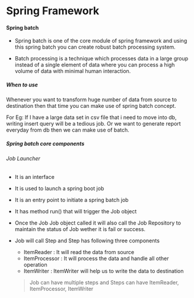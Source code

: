 # Spring Framework



#### Spring batch

- Spring batch is one of the core module of spring framework and using this spring batch you can create robust batch processing system.

- Batch processing is a technique which processes data in a large group instead of a single element of data where you can process a high volume of data with minimal human interaction.

##### When to use 
Whenever you want to transform huge number of data from source to destination then that time you can make use of spring batch concept.

For Eg: If I have a large data set in csv file that i need to move into db, writing insert query will be a tedious job. Or we want to generate report everyday from db then we can make use of batch.

##### Spring batch core components

###### Job Launcher 
- It is an interface
- It is used to launch a spring boot job
- It is an entry point to initiate a spring batch job 
- It has method run() that will trigger the Job object
- Once the Job Job object called it will also call the Job Repository to maintain the status of Job wether it is fail or success.
- Job will call Step and Step has following three components
	- ItemReader : It will read the data from source
	- ItemProcessor : It will process the data and handle all other operation
	- ItemWriter : ItemWriter will help us to write the data to destination
	
	> Job can have multiple steps and Steps can have ItemReader, ItemProcessor, ItemWriter

	